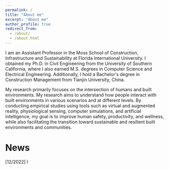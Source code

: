 ```yaml
---
permalink: /
title: "About me"
excerpt: "About me"
author_profile: true
redirect_from: 
  - /about/
  - /about.html
---
```


I am an Assistant Professor in the Moss School of Construction, Infrastructure and Sustainability at Florida International University. I obtained my Ph.D. in Civil Engineering from the University of Southern California, where I also earned M.S. degrees in Computer Science and Electrical Engineering. Additionally, I hold a Bachelor's degree in Construction Management from Tianjin University, China.  


My research primarily focuses on the intersection of humans and built environments. My research aims to understand how people interact with built environments in various scenarios and at different levels. By conducting empirical studies using tools such as virtual and augmented reality, physiological sensing, computer simulations, and artificial intelligence, my goal is to improve human safety, productivity, and wellness, while also facilitating the transition toward sustainable and resilient built environments and communities.    

News
======
[12/2022] I 
